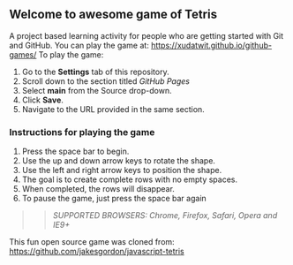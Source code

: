 ## Welcome to awesome game of Tetris

A project based learning activity for people who are getting started with Git and GitHub.
You can play the game at: https://xudatwit.github.io/github-games/
To play the game:
1. Go to the **Settings** tab of this repository.
1. Scroll down to the section titled _GitHub Pages_
1. Select **main** from the Source drop-down.
1. Click **Save**.
1. Navigate to the URL provided in the same section.

### Instructions for playing the game

1. Press the space bar to begin.
2. Use the up and down arrow keys to rotate the shape.
3. Use the left and right arrow keys to position the shape.
4. The goal is to create complete rows with no empty spaces.
5. When completed, the rows will disappear.
6. To pause the game, just press the space bar again

>> _*SUPPORTED BROWSERS*: Chrome, Firefox, Safari, Opera and IE9+_

This fun open source game was cloned from: https://github.com/jakesgordon/javascript-tetris
